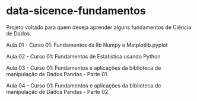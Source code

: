 # data-sicence-fundamentos

Projeto voltado para quem deseja aprender alguns fundamentos de Ciência de Dados.

Aula 01 - Curso 01:
Fundamentos da lib Numpy e Matplotlib.pyplot

Aula 02 - Curso 01:
Fundamentos de Estatística usando Python

Aula 03 - Curso 01:
Fundamentos e aplicações da biblioteca de manipulação de Dados Pandas - Parte 01.

Aula 04 - Curso 01:
Fundamentos e aplicações da biblioteca de manipulação de Dados Pandas - Parte 02.
